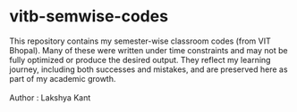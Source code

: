 # vitb-semwise-codes
This repository contains my semester-wise classroom codes (from VIT Bhopal). Many of these were written under time constraints and may not be fully optimized or produce the desired output. They reflect my learning journey, including both successes and mistakes, and are preserved here as part of my academic growth.<br> <br> Author : Lakshya Kant
